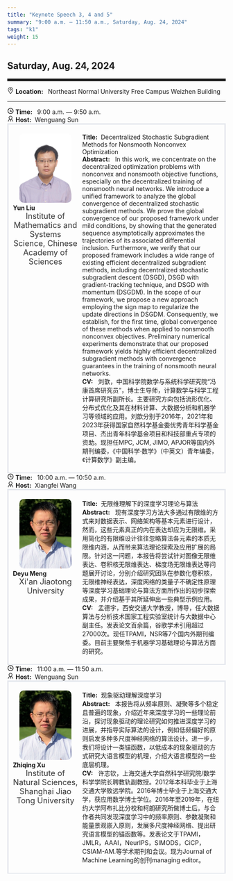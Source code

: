 ```yaml
---
title: "Keynote Speech 3, 4 and 5"
summary: "9:00 a.m. — 11:50 a.m., Saturday, Aug. 24, 2024"
tags: "k1"
weight: 15
---
```


Saturday, Aug. 24, 2024
------


<hr style="border: 0; border-top: 5px solid;">

<!-- <div class="tip">
    <img class="icon" src="/static/images/mdy.jpg" />
    SessionKenote Speech: <span class="font-bold" style="font-size:120%">Optimal Transport in Machine Learning</span>
</div> -->

<div class="tip">
    <img class="icon" src="/icon/didian.png" />
    <b>Location: </b>&nbsp;
    Northeast Normal University Free Campus Weizhen Building
</div>

________________________________________

<div class="tip">
    <img class="icon" src="/icon/shizhong.png" />
    <b>Time: </b>&nbsp;
    9:00 a.m. — 9:50 a.m.
</div>

<div class="tip">
    <img class="icon" src="/icon/lingdao.png" />
    <b>Host:</b>&nbsp;
    Wenguang Sun
</div>

<div class="row">
    <div class="left">
        <img src="/images/lizg.jpg" class="avatar" />
        <div class="font-small font-bold">
            Yun Liu
        </div>
        <div class="institute">
            Institute of Mathematics and Systems Science, Chinese Academy of Sciences
        </div>
    </div>
    <div class="right">
        <div class="font-small">
            <b>Title:</b>&nbsp;
            Decentralized Stochastic Subgradient Methods for Nonsmooth Nonconvex Optimization
        </div>
        <div class="content font-small">
            <b>Abstract:</b> &nbsp;
            In this work, we concentrate on the decentralized optimization problems with nonconvex and nonsmooth objective functions, especially on the decentralized training of nonsmooth neural networks. We introduce a unified framework to analyze the global convergence of decentralized stochastic subgradient methods. We prove the global convergence of our proposed framework under mild conditions, by showing that the generated sequence asymptotically approximates the trajectories of its associated differential inclusion. Furthermore, we verify that our proposed framework includes a wide range of existing efficient decentralized subgradient methods, including decentralized stochastic subgradient descent (DSGD), DSGD with gradient-tracking technique, and DSGD with momentum (DSGDM). In the scope of our framework, we propose a new approach employing the sign map to regularize the update directions in DSGDM. Consequently, we establish, for the first time, global convergence of these methods when applied to nonsmooth nonconvex objectives. Preliminary numerical experiments demonstrate that our proposed framework yields highly efficient decentralized subgradient methods with convergence guarantees in the training of nonsmooth neural networks.
        </div>
        <div class="content font-small">
            <b>CV:</b> &nbsp;
            刘歆，中国科学院数学与系统科学研究院“冯康首席研究员”，博士生导师，计算数学与科学工程计算研究所副所长。主要研究方向包括流形优化、分布式优化及其在材料计算、大数据分析和机器学习等领域的应用。刘歆分别于2016年，2021年和2023年获得国家自然科学基金委优秀青年科学基金项目、杰出青年科学基金项目和科技部重点专项的资助。现担任MPC, JCM, JIMO, APJOR等国内外期刊编委，《中国科学·数学》（中英文）青年编委，《计算数学》副主编。
        </div>
    </div>
</div>


<div class="tip">
    <img class="icon" src="/icon/shizhong.png" />
    <b>Time: </b>&nbsp;
    10:00 a.m. — 10:50 a.m.
</div>

<div class="tip">
    <img class="icon" src="/icon/lingdao.png" />
    <b>Host:</b>&nbsp;
    Xiangfei Wang
</div>

<div class="row">
    <div class="left">
        <img src="/images/linq.jpg" class="avatar" />
        <div class="font-small font-bold">
            Deyu Meng
        </div>
        <div class="institute">
            Xi'an Jiaotong University
        </div>
    </div>
    <div class="right">
        <div class="font-small">
            <b>Title:</b>&nbsp;
            无限维理解下的深度学习理论与算法
        </div>
        <div class="content font-small">
            <b>Abstract:</b> &nbsp;
            现有深度学习方法大多通过有限维的方式来对数据表示、网络架构等基本元素进行设计，然而，这些元素真正的内在表达却应为无限维。采用简化的有限维设计往往忽略算法各元素的本质无限维内涵，从而带来算法理论探索及应用扩展的局限。针对这一问题，本报告将尝试针对图像无限维表达、卷积核无限维表达、梯度场无限维表达等问题展开讨论，分别介绍研究团队在参数化卷积核，无限维神经表达，深度网络的类量子不确定性原理等深度学习基础理论与算法方面所作出的初步探索成果，并介绍基于其所延伸出一些典型示例应用。
        </div>
        <div class="content font-small">
            <b>CV:</b> &nbsp;
            孟德宇，西安交通大学教授，博导，任大数据算法与分析技术国家工程实验室统计与大数据中心副主任。发表论文百余篇，谷歌学术引用超过27000次。现任TPAMI，NSR等7个国内外期刊编委。目前主要聚焦于机器学习基础理论与算法方面的研究。
        </div>
    </div>
</div>


<div class="tip">
    <img class="icon" src="/icon/shizhong.png" />
    <b>Time: </b>&nbsp;
    11:00 a.m. — 11:50 a.m.
</div>

<div class="tip">
    <img class="icon" src="/icon/lingdao.png" />
    <b>Host:</b>&nbsp;
    Wenguang Sun
</div>

<div class="row">
    <div class="left">
        <img src="/images/linq.jpg" class="avatar" />
        <div class="font-small font-bold">
            Zhiqing Xu
        </div>
        <div class="institute">
            Institute of Natural Sciences, Shanghai Jiao Tong University
        </div>
    </div>
    <div class="right">
        <div class="font-small">
            <b>Title:</b>&nbsp;
            现象驱动理解深度学习
        </div>
        <div class="content font-small">
            <b>Abstract:</b> &nbsp;
            本报告将从频率原则、凝聚等多个稳定且普遍的现象，介绍近年来深度学习的一些理论前沿，探讨现象驱动的理论研究如何推进深度学习的进展，并指导实际算法的设计，例如低频偏好的原则启发多种多尺度神经网络的算法设计。进一步，我们将设计一类锚函数，以低成本的现象驱动的方式研究大语言模型的机理，介绍大语言模型的一些底层机理。
        </div>
        <div class="content font-small">
            <b>CV:</b> &nbsp;
            许志钦，上海交通大学自然科学研究院/数学科学学院长聘教轨副教授。2012年本科毕业于上海交通大学致远学院。2016年博士毕业于上海交通大学，获应用数学博士学位。2016年至2019年，在纽约大学阿布扎比分校和柯朗研究所做博士后。与合作者共同发现深度学习中的频率原则、参数凝聚和能量景观嵌入原则，发展多尺度神经网络、提出研究语言模型的锚函数等。发表论文于TPAMI，JMLR，AAAI，NeurIPS，SIMODS，CiCP，CSIAM-AM.等学术期刊和会议。现为Journal of Machine Learning的创刊managing editor。
        </div>
    </div>
</div>

<style>

.tip{}

.icon {
    width: 15px;
}

.row {
    padding: 10px; 
    height: auto; 
    border-bottom-width: 2px; 
    border-style: solid; 
    border-color: #E4E7ED; 
    padding-bottom: 20px; 
    padding-top: 20px;
    display: flex; 
    text-align: justify;
}

.left {
    min-width: 150px !important;
    text-align: center;
}

.avatar {
    width: 120px;
    height: 160px;
    max-width: 100%;
    border-radius: 10px;
}

.right {
    margin-left: 10px; 
    max-width: 80%;
}


.font-small {
    /* font-size: 16px; */
    text-align: left;
}

.font-bold {
    font-weight: bold;
}

.institute {
    font-size: 18px;
    color: #333;
    margin-bottom: 10px;
}
</style>
